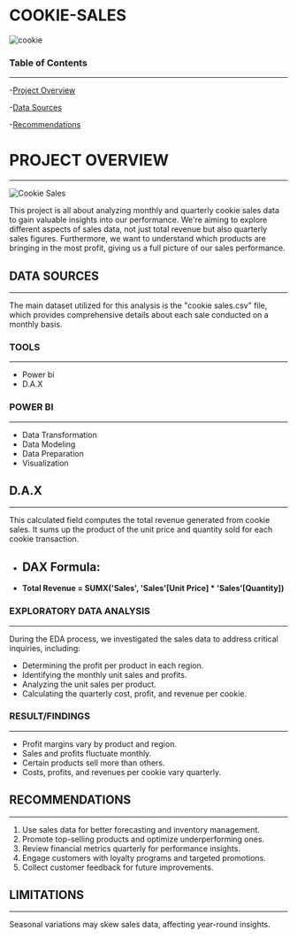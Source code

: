 # COOKIE-SALES

![cookie](https://github.com/Yettybenny/Cookie-Sales/assets/145848340/d712adab-d9cf-4428-a2d7-5fff577e5393)


### Table of Contents
---

-[Project Overview](#project-overview)

-[Data Sources](#data-sources)

-[Recommendations](#recommendations)


#  PROJECT OVERVIEW
---

 ![Cookie Sales](https://github.com/Yettybenny/Cookie-Sales/assets/145848340/423b806e-b84b-4a8c-ad42-73628b853585)

This project is all about analyzing monthly and quarterly cookie sales data to gain valuable insights into our performance. We're aiming to explore different aspects of sales data, not just total revenue but also quarterly sales figures. Furthermore, we want to understand which products are bringing in the most profit, giving us a full picture of our sales performance.


## DATA SOURCES
---

The main dataset utilized for this analysis is the "cookie sales.csv" file, which provides comprehensive details about each sale conducted on a monthly basis.


### TOOLS
---

- Power bi
- D.A.X

### POWER BI
---

- Data Transformation
- Data Modeling
- Data Preparation
- Visualization


## D.A.X
---
This calculated field computes the total revenue generated from cookie sales. It sums up the product of the unit price and quantity sold for each cookie transaction.

- DAX Formula:
  ---

- **Total Revenue = SUMX('Sales', 'Sales'[Unit Price] * 'Sales'[Quantity])**


### EXPLORATORY DATA ANALYSIS
---
During the EDA process, we investigated the sales data to address critical inquiries, including:

- Determining the profit per product in each region.
- Identifying the monthly unit sales and profits.
- Analyzing the unit sales per product.
- Calculating the quarterly cost, profit, and revenue per cookie.


### RESULT/FINDINGS
---

- Profit margins vary by product and region.
- Sales and profits fluctuate monthly.
- Certain products sell more than others.
- Costs, profits, and revenues per cookie vary quarterly.


## RECOMMENDATIONS
---
1. Use sales data for better forecasting and inventory management.
2. Promote top-selling products and optimize underperforming ones.
3. Review financial metrics quarterly for performance insights.
4. Engage customers with loyalty programs and targeted promotions.
5. Collect customer feedback for future improvements.


## LIMITATIONS
---

   Seasonal variations may skew sales data, affecting year-round insights.

